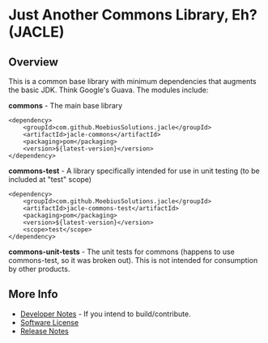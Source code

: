 # Just Another Commons Library, Eh? (JACLE)

## Overview

This is a common base library with minimum dependencies that augments the basic JDK. Think Google's Guava. The modules include:

__commons__ - The main base library

    <dependency>
        <groupId>com.github.MoebiusSolutions.jacle</groupId>
        <artifactId>jacle-commons</artifactId>
        <packaging>pom</packaging>
        <version>${latest-version}</version>
    </dependency>

__commons-test__ - A library specifically intended for use in unit testing (to be included at "test" scope)

    <dependency>
        <groupId>com.github.MoebiusSolutions.jacle</groupId>
        <artifactId>jacle-commons-test</artifactId>
        <packaging>pom</packaging>
        <version>${latest-version}</version>
        <scope>test</scope>
    </dependency>

__commons-unit-tests__ - The unit tests for commons (happens to use commons-test, so it was broken out). This is not intended for consumption by other products.

## More Info

* [Developer Notes](developer-notes.md) - If you intend to build/contribute.
* [Software License](license.md)
* [Release Notes](release-notes.md)


